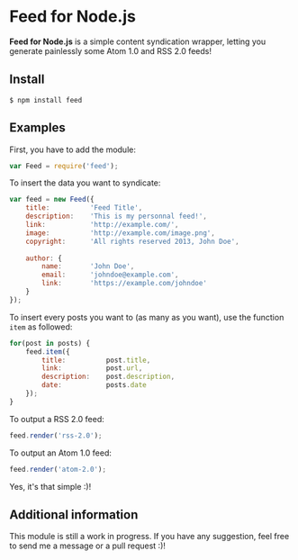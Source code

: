 # Feed for Node.js

**Feed for Node.js** is a simple content syndication wrapper, letting you generate painlessly some Atom 1.0 and RSS 2.0 feeds!

## Install

    $ npm install feed

## Examples

First, you have to add the module:

```js
var Feed = require('feed');
```

To insert the data you want to syndicate:

```js
var feed = new Feed({
    title:          'Feed Title',
    description:    'This is my personnal feed!',
    link:           'http://example.com/',
    image:          'http://example.com/image.png',
    copyright:      'All rights reserved 2013, John Doe',
    
    author: {
        name:       'John Doe',
        email:      'johndoe@example.com',
        link:       'https://example.com/johndoe'
    }
});
```

To insert every posts you want to (as many as you want), use the function `item` as followed:

```js
for(post in posts) {
    feed.item({
        title:          post.title,
        link:           post.url,
        description:    post.description,
        date:           posts.date
    });
}
```

To output a RSS 2.0 feed:

```js
feed.render('rss-2.0');
```

To output an Atom 1.0 feed:

```js
feed.render('atom-2.0');
```

Yes, it's that simple :)!

## Additional information

This module is still a work in progress. If you have any suggestion, feel free to send me a message or a pull request :)!